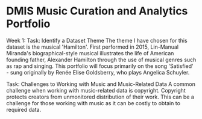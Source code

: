 # DMIS Music Curation and Analytics Portfolio
Week 1: 
Task: Identify a Dataset Theme
The theme I have chosen for this dataset is the musical 'Hamilton'. First performed in 2015, Lin-Manual Miranda's biographical-style musical illustrates the life of American founding father, Alexander Hamilton through the use of musical genres such as rap and singing. This portfolio will focus primarily on the song 'Satisfied' - sung originally by Renée Elise Goldsberry, who plays Angelica Schuyler.

Task: Challenges to Working with Music and Music-Related Data
A common challenge when working with music-related data is copyright. Copyright protects creators from unmonitored distribution of their work. This can be a challenge for those working with music as it can be costly to obtain to required data.
